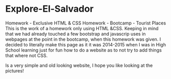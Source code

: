 # Explore-El-Salvador
Homework - Exclusive HTML &amp; CSS
Homework - Bootcamp - Tourist Places This is the work of a homework only using HTML &CSS. Keeping in mind that we had already touched a few bootstrap and javascrip uses in webpages at the point in the bootcamp, when this homework was given. I decided to literally make this page as it it was 2014-2015 when I was in High School learning just for fun how to do a website as to not try to add things that where not CSS.

Is a very simple and old looking website, I hope you like looking at the pictures!
